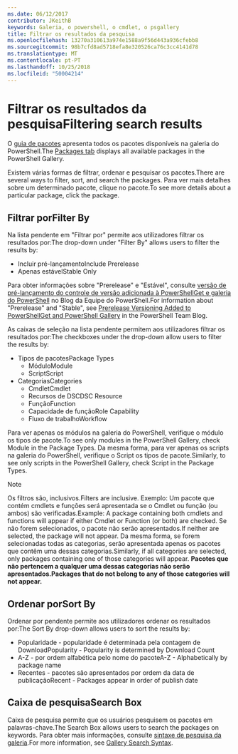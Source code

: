 ```yaml
---
ms.date: 06/12/2017
contributor: JKeithB
keywords: Galeria, o powershell, o cmdlet, o psgallery
title: Filtrar os resultados da pesquisa
ms.openlocfilehash: 13270a310613a974e1588a9f56d443a936cfebb8
ms.sourcegitcommit: 98b7cfd8ad5718efa8e320526ca76c3cc4141d78
ms.translationtype: MT
ms.contentlocale: pt-PT
ms.lasthandoff: 10/25/2018
ms.locfileid: "50004214"
---
```

# <a name="filtering-search-results"></a><span data-ttu-id="3ce07-103">Filtrar os resultados da pesquisa</span><span class="sxs-lookup"><span data-stu-id="3ce07-103">Filtering search results</span></span>

<span data-ttu-id="3ce07-104">O [guia de pacotes](https://www.powershellgallery.com/packages) apresenta todos os pacotes disponíveis na galeria do PowerShell.</span><span class="sxs-lookup"><span data-stu-id="3ce07-104">The [Packages tab](https://www.powershellgallery.com/packages) displays all available packages in the PowerShell Gallery.</span></span>

<span data-ttu-id="3ce07-105">Existem várias formas de filtrar, ordenar e pesquisar os pacotes.</span><span class="sxs-lookup"><span data-stu-id="3ce07-105">There are several ways to filter, sort, and search the packages.</span></span>
<span data-ttu-id="3ce07-106">Para ver mais detalhes sobre um determinado pacote, clique no pacote.</span><span class="sxs-lookup"><span data-stu-id="3ce07-106">To see more details about a particular package, click the package.</span></span>

## <a name="filter-by"></a><span data-ttu-id="3ce07-107">Filtrar por</span><span class="sxs-lookup"><span data-stu-id="3ce07-107">Filter By</span></span>

<span data-ttu-id="3ce07-108">Na lista pendente em "Filtrar por" permite aos utilizadores filtrar os resultados por:</span><span class="sxs-lookup"><span data-stu-id="3ce07-108">The drop-down under "Filter By" allows users to filter the results by:</span></span>
- <span data-ttu-id="3ce07-109">Incluir pré-lançamento</span><span class="sxs-lookup"><span data-stu-id="3ce07-109">Include Prerelease</span></span>
- <span data-ttu-id="3ce07-110">Apenas estável</span><span class="sxs-lookup"><span data-stu-id="3ce07-110">Stable Only</span></span>

<span data-ttu-id="3ce07-111">Para obter informações sobre "Prerelease" e "Estável", consulte [versão de pré-lançamento do controle de versão adicionada à PowerShellGet e galeria do PowerShell](https://blogs.msdn.microsoft.com/powershell/2017/12/05/prerelease-versioning-added-to-powershellget-and-powershell-gallery/) no Blog da Equipe do PowerShell.</span><span class="sxs-lookup"><span data-stu-id="3ce07-111">For information about "Prerelease" and "Stable", see [Prerelease Versioning Added to PowerShellGet and PowerShell Gallery](https://blogs.msdn.microsoft.com/powershell/2017/12/05/prerelease-versioning-added-to-powershellget-and-powershell-gallery/) in the PowerShell Team Blog.</span></span>

<span data-ttu-id="3ce07-112">As caixas de seleção na lista pendente permitem aos utilizadores filtrar os resultados por:</span><span class="sxs-lookup"><span data-stu-id="3ce07-112">The checkboxes under the drop-down allow users to filter the results by:</span></span>
- <span data-ttu-id="3ce07-113">Tipos de pacotes</span><span class="sxs-lookup"><span data-stu-id="3ce07-113">Package Types</span></span>
  - <span data-ttu-id="3ce07-114">Módulo</span><span class="sxs-lookup"><span data-stu-id="3ce07-114">Module</span></span>
  - <span data-ttu-id="3ce07-115">Script</span><span class="sxs-lookup"><span data-stu-id="3ce07-115">Script</span></span>
- <span data-ttu-id="3ce07-116">Categorias</span><span class="sxs-lookup"><span data-stu-id="3ce07-116">Categories</span></span>
  - <span data-ttu-id="3ce07-117">Cmdlet</span><span class="sxs-lookup"><span data-stu-id="3ce07-117">Cmdlet</span></span>
  - <span data-ttu-id="3ce07-118">Recursos de DSC</span><span class="sxs-lookup"><span data-stu-id="3ce07-118">DSC Resource</span></span>
  - <span data-ttu-id="3ce07-119">Função</span><span class="sxs-lookup"><span data-stu-id="3ce07-119">Function</span></span>
  - <span data-ttu-id="3ce07-120">Capacidade de função</span><span class="sxs-lookup"><span data-stu-id="3ce07-120">Role Capability</span></span>
  - <span data-ttu-id="3ce07-121">Fluxo de trabalho</span><span class="sxs-lookup"><span data-stu-id="3ce07-121">Workflow</span></span>

<span data-ttu-id="3ce07-122">Para ver apenas os módulos na galeria do PowerShell, verifique o módulo os tipos de pacote.</span><span class="sxs-lookup"><span data-stu-id="3ce07-122">To see only modules in the PowerShell Gallery, check Module in the Package Types.</span></span>
<span data-ttu-id="3ce07-123">Da mesma forma, para ver apenas os scripts na galeria do PowerShell, verifique o Script os tipos de pacote.</span><span class="sxs-lookup"><span data-stu-id="3ce07-123">Similarly, to see only scripts in the PowerShell Gallery, check Script in the Package Types.</span></span>

> [!NOTE]
> <span data-ttu-id="3ce07-124">Os filtros são, inclusivos.</span><span class="sxs-lookup"><span data-stu-id="3ce07-124">Filters are inclusive.</span></span>
> <span data-ttu-id="3ce07-125">Exemplo: Um pacote que contém cmdlets e funções será apresentada se o Cmdlet ou função (ou ambos) são verificadas.</span><span class="sxs-lookup"><span data-stu-id="3ce07-125">Example: A package containing both cmdlets and functions will appear if either Cmdlet or Function (or both) are checked.</span></span>
> <span data-ttu-id="3ce07-126">Se não forem selecionados, o pacote não serão apresentados.</span><span class="sxs-lookup"><span data-stu-id="3ce07-126">If neither are selected, the package will not appear.</span></span>
> <span data-ttu-id="3ce07-127">Da mesma forma, se forem selecionadas todas as categorias, serão apresentada apenas os pacotes que contêm uma dessas categorias.</span><span class="sxs-lookup"><span data-stu-id="3ce07-127">Similarly, if all categories are selected, only packages containing one of those categories will appear.</span></span>
> <span data-ttu-id="3ce07-128">**Pacotes que não pertencem a qualquer uma dessas categorias não serão apresentados.**</span><span class="sxs-lookup"><span data-stu-id="3ce07-128">**Packages that do not belong to any of those categories will not appear.**</span></span>

## <a name="sort-by"></a><span data-ttu-id="3ce07-129">Ordenar por</span><span class="sxs-lookup"><span data-stu-id="3ce07-129">Sort By</span></span>

<span data-ttu-id="3ce07-130">Ordenar por pendente permite aos utilizadores ordenar os resultados por:</span><span class="sxs-lookup"><span data-stu-id="3ce07-130">The Sort By drop-down allows users to sort the results by:</span></span>
- <span data-ttu-id="3ce07-131">Popularidade - popularidade é determinada pela contagem de Download</span><span class="sxs-lookup"><span data-stu-id="3ce07-131">Popularity - Popularity is determined by Download Count</span></span>
- <span data-ttu-id="3ce07-132">A-Z - por ordem alfabética pelo nome do pacote</span><span class="sxs-lookup"><span data-stu-id="3ce07-132">A-Z - Alphabetically by package name</span></span>
- <span data-ttu-id="3ce07-133">Recentes - pacotes são apresentados por ordem da data de publicação</span><span class="sxs-lookup"><span data-stu-id="3ce07-133">Recent - Packages appear in order of publish date</span></span>

## <a name="search-box"></a><span data-ttu-id="3ce07-134">Caixa de pesquisa</span><span class="sxs-lookup"><span data-stu-id="3ce07-134">Search Box</span></span>

<span data-ttu-id="3ce07-135">Caixa de pesquisa permite que os usuários pesquisem os pacotes em palavras-chave.</span><span class="sxs-lookup"><span data-stu-id="3ce07-135">The Search Box allows users to search the packages on keywords.</span></span>
<span data-ttu-id="3ce07-136">Para obter mais informações, consulte [sintaxe de pesquisa da galeria](search-syntax.md).</span><span class="sxs-lookup"><span data-stu-id="3ce07-136">For more information, see [Gallery Search Syntax](search-syntax.md).</span></span>
